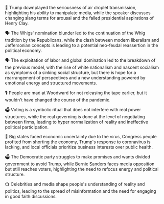 📝 Trump downplayed the seriousness of air droplet transmission, highlighting his ability to manipulate media, while the speaker discusses changing slang terms for arousal and the failed presidential aspirations of Henry Clay.

🗣️ The Whigs' nomination blunder led to the continuation of the Whig tradition by the Republicans, while the clash between modern liberalism and Jeffersonian concepts is leading to a potential neo-feudal reassertion in the political economy.

🗣 The exploitation of labor and global domination led to the breakdown of the previous model, with the rise of white nationalism and nascent socialism as symptoms of a sinking social structure, but there is hope for a rearrangement of perspectives and a new understanding powered by emotional energy and structured movements.

🎙 People are mad at Woodward for not releasing the tape earlier, but it wouldn't have changed the course of the pandemic.

🗳️ Voting is a symbolic ritual that does not interfere with real power structures, while the real governing is done at the level of negotiating between firms, leading to hyper normalization of reality and ineffective political participation.

📰 Big states faced economic uncertainty due to the virus, Congress people profited from shorting the economy, Trump's response to coronavirus is lacking, and local officials prioritize business interests over public health.

🗳️ The Democratic party struggles to make promises and wants divided government to avoid Trump, while Bernie Sanders faces media opposition but still reaches voters, highlighting the need to refocus energy and political structure.

📺 Celebrities and media shape people's understanding of reality and politics, leading to the spread of misinformation and the need for engaging in good faith discussions.

